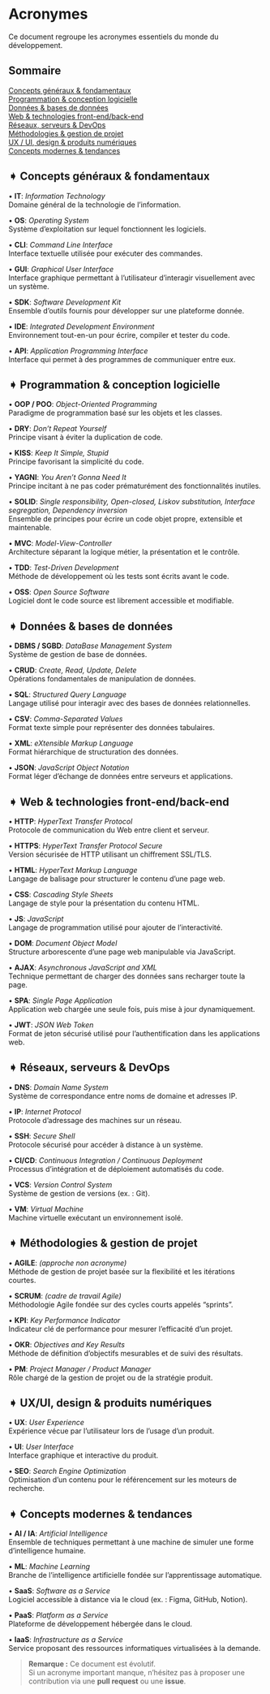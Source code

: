 # Acronymes

Ce document regroupe les acronymes essentiels du monde du développement.


## Sommaire

[Concepts généraux \& fondamentaux](#➧-concepts-généraux--fondamentaux)
<br>
[Programmation \& conception logicielle](#➧-programmation--conception-logicielle)
<br>
[Données \& bases de données](#➧-données--bases-de-données)
<br>
[Web \& technologies front-end/back-end](#➧-web--technologies-front-endback-end)
<br>
[Réseaux, serveurs \& DevOps](#➧-réseaux-serveurs--devops)
<br>
[Méthodologies \& gestion de projet](#➧-méthodologies--gestion-de-projet)
<br>
[UX / UI, design \& produits numériques](#➧-ux--ui-design--produits-numériques)
<br>
[Concepts modernes \& tendances](#➧-concepts-modernes--tendances)

## ➧ Concepts généraux & fondamentaux

• **IT**: *Information Technology*
<br>
Domaine général de la technologie de l’information.

• **OS**: *Operating System*
<br>
Système d’exploitation sur lequel fonctionnent les logiciels.

• **CLI**: *Command Line Interface*
<br>
Interface textuelle utilisée pour exécuter des commandes.

• **GUI**: *Graphical User Interface*
<br>
Interface graphique permettant à l’utilisateur d’interagir visuellement avec un système.

• **SDK**: *Software Development Kit*
<br>
Ensemble d’outils fournis pour développer sur une plateforme donnée.

• **IDE**: *Integrated Development Environment*
<br>
Environnement tout-en-un pour écrire, compiler et tester du code.

• **API**: *Application Programming Interface*
<br>
Interface qui permet à des programmes de communiquer entre eux.

## ➧ Programmation & conception logicielle

• **OOP / POO**: *Object-Oriented Programming*
<br>
Paradigme de programmation basé sur les objets et les classes.

• **DRY**: *Don’t Repeat Yourself*
<br>
Principe visant à éviter la duplication de code.

• **KISS**: *Keep It Simple, Stupid*
<br>
Principe favorisant la simplicité du code.

• **YAGNI**: *You Aren’t Gonna Need It*
<br>
Principe incitant à ne pas coder prématurément des fonctionnalités inutiles.

• **SOLID**: *Single responsibility, Open-closed, Liskov substitution, Interface segregation, Dependency inversion*
<br>
Ensemble de principes pour écrire un code objet propre, extensible et maintenable.

• **MVC**: *Model-View-Controller*
<br>
Architecture séparant la logique métier, la présentation et le contrôle.

• **TDD**: *Test-Driven Development*
<br>
Méthode de développement où les tests sont écrits avant le code.

• **OSS**: *Open Source Software*
<br>
Logiciel dont le code source est librement accessible et modifiable.

## ➧ Données & bases de données

• **DBMS / SGBD**: *DataBase Management System*
<br>
Système de gestion de base de données.

• **CRUD**: *Create, Read, Update, Delete*
<br>
Opérations fondamentales de manipulation de données.

• **SQL**: *Structured Query Language*
<br>
Langage utilisé pour interagir avec des bases de données relationnelles.

• **CSV**: *Comma-Separated Values*
<br>
Format texte simple pour représenter des données tabulaires.

• **XML**: *eXtensible Markup Language*
<br>
Format hiérarchique de structuration des données.

• **JSON**: *JavaScript Object Notation*
<br>
Format léger d’échange de données entre serveurs et applications.

## ➧ Web & technologies front-end/back-end

• **HTTP**: *HyperText Transfer Protocol*
<br>
Protocole de communication du Web entre client et serveur.

• **HTTPS**: *HyperText Transfer Protocol Secure*
<br>
Version sécurisée de HTTP utilisant un chiffrement SSL/TLS.

• **HTML**: *HyperText Markup Language*
<br>
Langage de balisage pour structurer le contenu d’une page web.

• **CSS**: *Cascading Style Sheets*
<br>
Langage de style pour la présentation du contenu HTML.

• **JS**: *JavaScript*
<br>
Langage de programmation utilisé pour ajouter de l’interactivité.

• **DOM**: *Document Object Model*
<br>
Structure arborescente d’une page web manipulable via JavaScript.

• **AJAX**: *Asynchronous JavaScript and XML*
<br>
Technique permettant de charger des données sans recharger toute la page.

• **SPA**: *Single Page Application*
<br>
Application web chargée une seule fois, puis mise à jour dynamiquement.

• **JWT**: *JSON Web Token*
<br>
Format de jeton sécurisé utilisé pour l’authentification dans les applications web.

## ➧ Réseaux, serveurs & DevOps

• **DNS**: *Domain Name System*
<br>
Système de correspondance entre noms de domaine et adresses IP.

• **IP**: *Internet Protocol*
<br>
Protocole d’adressage des machines sur un réseau.

• **SSH**: *Secure Shell*
<br>
Protocole sécurisé pour accéder à distance à un système.

• **CI/CD**: *Continuous Integration / Continuous Deployment*
<br>
Processus d’intégration et de déploiement automatisés du code.

• **VCS**: *Version Control System*
<br>
Système de gestion de versions (ex. : Git).

• **VM**: *Virtual Machine*
<br>
Machine virtuelle exécutant un environnement isolé.

## ➧ Méthodologies & gestion de projet

• **AGILE**: *(approche non acronyme)*
<br>
Méthode de gestion de projet basée sur la flexibilité et les itérations courtes.

• **SCRUM**: *(cadre de travail Agile)*
<br>
Méthodologie Agile fondée sur des cycles courts appelés “sprints”.

• **KPI**: *Key Performance Indicator*
<br>
Indicateur clé de performance pour mesurer l’efficacité d’un projet.

• **OKR**: *Objectives and Key Results*
<br>
Méthode de définition d’objectifs mesurables et de suivi des résultats.

• **PM**: *Project Manager / Product Manager*
<br>
Rôle chargé de la gestion de projet ou de la stratégie produit.

## ➧ UX/UI, design & produits numériques

• **UX**: *User Experience*
<br>
Expérience vécue par l’utilisateur lors de l’usage d’un produit.

• **UI**: *User Interface*
<br>
Interface graphique et interactive du produit.

• **SEO**: *Search Engine Optimization*
<br>
Optimisation d’un contenu pour le référencement sur les moteurs de recherche.

## ➧ Concepts modernes & tendances

• **AI / IA**: *Artificial Intelligence*
<br>
Ensemble de techniques permettant à une machine de simuler une forme d’intelligence humaine.

• **ML**: *Machine Learning*
<br>
Branche de l’intelligence artificielle fondée sur l’apprentissage automatique.

• **SaaS**: *Software as a Service*
<br>
Logiciel accessible à distance via le cloud (ex. : Figma, GitHub, Notion).

• **PaaS**: *Platform as a Service*
<br>
Plateforme de développement hébergée dans le cloud.

• **IaaS**: *Infrastructure as a Service*
<br>
Service proposant des ressources informatiques virtualisées à la demande.

> **Remarque :** Ce document est évolutif.  
> Si un acronyme important manque, n’hésitez pas à proposer une contribution via une **pull request** ou une **issue**.
